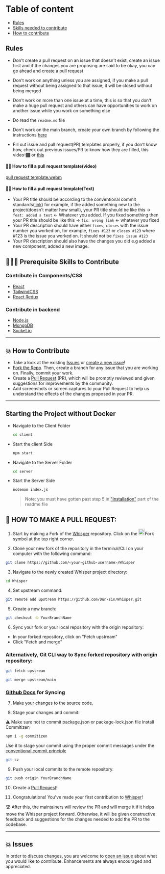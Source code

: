 # Table of content
  - [Rules](#rules)
  - [Skills needed to contribute](#-prerequisite-skills-to-contribute)
  - [How to contribute](#-how-to-contribute)

## Rules
  - Don't create a pull request on an issue that doesn't exist, create an issue first and if the changes you are proposing are said to be okay, you can go ahead and create a pull request

  - Don't work on anything unless you are assigned, if you make a pull request without being assigned to that issue, it will be closed without being merged

  - Don't work on more than one issue at a time, this is so that you don't make a huge pull request and others can have opportunities to work on another issue while you work on something else

  - Do read the `readme.md` file
 
  - Don't work on the main branch, create your own branch by following the instructions [here](#-how-to-make-a-pull-request) 

  - Fill out issue and pull request(PR) templates properly, if you don't know how, check out previous issues/PR to know how they are filled, this video👇🏾 or [this](#-how-to-fill-a-pull-request-templatetext)

  #### 👌🏾 How to fill a pull request template(video)
  [pull request template.webm](https://user-images.githubusercontent.com/78784850/195570788-05a6fe61-a9a3-4abe-ae17-936ffd6ea171.webm)

  #### 👌🏾 How to fill a pull request template(Text)
   - Your PR title should be according to the conventional commit standards([link](https://gist.github.com/Zekfad/f51cb06ac76e2457f11c80ed705c95a3)) for example, if the added something new to the project(doesn't matter how small), your PR title should be like this -> `feat: added a text` <- Whatever you added. If you fixed something then your PR title should be like this -> `fix: wrong link` <- whatever you fixed
   - Your PR description should have either `fixes`, `closes` with the issue number you worked on, for example, `fixes #123` or `closes #123` where #123 is the issue you worked on. It should not be `fixes issue #123`
   - Your PR description should also have the changes you did e.g added a new component, added a new image.

## 👩🏽‍💻 Prerequisite Skills to Contribute

### Contribute in Components/CSS

- [React](https://reactjs.org/)
- [TailwindCSS](https://tailwindcss.com/)
- [React Redux](https://react-redux.js.org/)

### Contribute in backend

- [Node.js](https://nodejs.org/)
- [MongoDB](https://www.mongodb.com/)
- [Socket.io](https://socket.io/)

---

## 💥 How to Contribute

- Take a look at the existing [Issues](https://github.com/Dun-sin/Whisper/issues) or [create a new issue](https://github.com/Dun-sin/Whisper/issues/new/choose)!
- [Fork the Repo](https://github.com/Dun-sin/Whisper/fork). Then, create a branch for any issue that you are working on. Finally, commit your work.
- Create a [Pull Request](https://github.com/Dun-sin/Whisper/compare) (PR), which will be promptly reviewed and given suggestions for improvements by the community.
- Add screenshots or screen captures to your Pull Request to help us understand the effects of the changes proposed in your PR.

---

## Starting the Project without Docker
- Navigate to the Client Folder
    ```bash
    cd client
    ```
- Start the client Side
    ```bash
    npm start
    ```
- Navigate to the Server Folder
    ```bash
    cd server
    ```
- Start the Server Side
    ```bash
    nodemon index.js
    ```
  > Note: you must have gotten past step 5 in ["Installation"](https://github.com/Dun-sin/Whisper#%EF%B8%8F-installation) part of the readme file

## 🌟 HOW TO MAKE A PULL REQUEST:

1. Start by making a Fork of the [Whisper](https://github.com/Dun-sin/Whisper) repository. Click on the <a href="https://github.com/Dun-sin/Whisper/fork"><img src="https://i.imgur.com/G4z1kEe.png" height="21" width="21"></a>Fork symbol at the top right corner.

2. Clone your new fork of the repository in the terminal/CLI on your computer with the following command:

  ```bash
  git clone https://github.com/<your-github-username>/Whisper
  ```

3. Navigate to the newly created Whisper project directory:

  ```bash
  cd Whisper
  ```

4. Set upstream command:

  ```bash
  git remote add upstream https://github.com/Dun-sin/Whisper.git
  ```

5. Create a new branch:

  ```bash
  git checkout -b YourBranchName
  ```

6. Sync your fork or your local repository with the origin repository:

- In your forked repository, click on "Fetch upstream"
- Click "Fetch and merge"

### Alternatively, Git CLI way to Sync forked repository with origin repository:

  ```bash
  git fetch upstream
  ```

  ```bash
  git merge upstream/main
  ```

### [Github Docs](https://docs.github.com/en/github/collaborating-with-pull-requests/addressing-merge-conflicts/resolving-a-merge-conflict-on-github) for Syncing

7. Make your changes to the source code.

8. Stage your changes and commit:

⚠️ Make sure not to commit package.json or package-lock.json file
Install Commitizen
  ```bash
  npm i -g commitizen
  ```
Use it to stage your commit using the proper commit messages under the [conventional commit principle](https://gist.github.com/qoomon/5dfcdf8eec66a051ecd85625518cfd13)
```bash
git cz
```

9. Push your local commits to the remote repository:
  ```bash
  git push origin YourBranchName
  ```

10. Create a [Pull Request](https://help.github.com/en/github/collaborating-with-issues-and-pull-requests/creating-a-pull-request)!

11. Congratulations! You've made your first contribution to [Whisper](https://github.com/Dun-sin/Whisper/graphs/contributors)!

🏆 After this, the maintainers will review the PR and will merge it if it helps move the Whisper project forward. Otherwise, it will be given constructive feedback and suggestions for the changes needed to add the PR to the codebase.

---

## 💥 Issues

In order to discuss changes, you are welcome to [open an issue](https://github.com/Dun-sin/Whisper/issues/new/choose) about what you would like to contribute. Enhancements are always encouraged and appreciated.

